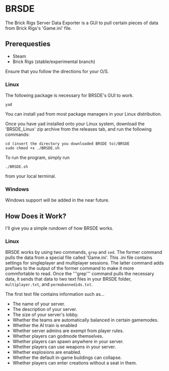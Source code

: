 # BRSDE

The Brick Rigs Server Data Exporter is a GUI to pull certain pieces of data from Brick Rigs's 'Game.ini' file. 

## Prerequesties

* Steam
* Brick Rigs (stable/experimental branch)

Ensure that you follow the directions for your O/S.

### Linux

The following package is necessary for BRSDE's GUI to work.
```
yad
```
You can install yad from most package managers in your Linux distribution.

Once you have yad installed onto your Linux system, download the 'BRSDE_Linux' zip archive from the releases tab, and run the following commands:
```
cd (insert the directory you downloaded BRSDE to)/BRSDE
sudo chmod +x ./BRSDE.sh
```
To run the program, simply run
```
./BRSDE.sh
```
from your local terminal.

### Windows
Windows support will be added in the near future.

## How Does it Work?

I'll give you a simple rundown of how BRSDE works.

### Linux

BRSDE works by using two commands, ```grep``` and ```sed```. The former command pulls the data from a special file called 'Game.ini'. This .ini file contains settings for singleplayer and multiplayer sessions. The latter command  adds prefixes to the output of the former command to make it more commfortable to read. Once the '''grep''' command pulls the necessary data, it sends that data to two text files in your BRSDE folder, ```multiplayer.txt```, and ```permabannedids.txt```. 

The first text file contains information such as...

* The name of your server.
* The description of your server.
* The size of your server's lobby.
* Whether the teams are automatically balanced in certain gamemodes.
* Whether the AI train is enabled
* Whether server admins are exempt from player rules.
* Whether players can godmode themselves.
* Whether players can spawn anywhere in your server.
* Whether players can use weapons in your server.
* Whether explosions are enabled.
* Whether the default in-game buildings can collapse.
* Whether players can enter creations without a seat in them.
